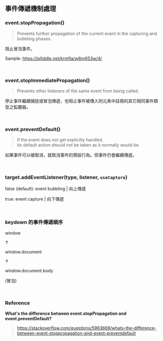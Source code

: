 ## 事件傳遞機制處理

### event.stopPropagation()

> Prevents further propagation of the current event in the capturing and bubbling phases.

阻止冒泡事件。

Sample: https://jsfiddle.net/krmfla/w8nr653w/4/

<br />

### event.stopImmediatePropagation()

> Prevents other listeners of the same event from being called.

停止事件繼續捕捉或冒泡傳遞，也阻止事件被傳入同元素中註冊的其它相同事件類型之監聽器。

<br />

### event.preventDefault()

> if the event does not get explicitly handled, <br /> its default action should not be taken as it normally would be.

如果事件可以被取消，就取消事件的預設行為。但事件仍會繼續傳遞。

<br />

### target.addEventListener(type, listener, ``useCapture``)

false (default): event bubbling | 向上傳遞

true: event capture | 向下傳遞

<br />

### keydown 的事件傳遞順序

window

↑

window.document

↑

window.document.body

(冒泡)

<br />

### Reference

**What's the difference between event.stopPropagation and event.preventDefault?**

> https://stackoverflow.com/questions/5963669/whats-the-difference-between-event-stoppropagation-and-event-preventdefault
